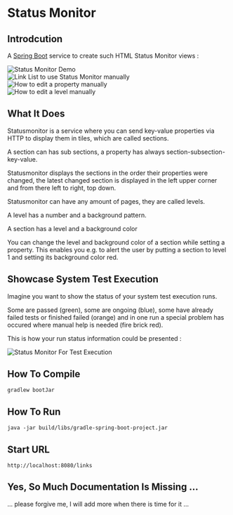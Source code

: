 # Status Monitor

## Introdcution

A [Spring Boot](https://spring.io/projects/spring-boot) service to create such HTML Status Monitor views :

<img src="https://www.dropbox.com/s/isbhvgbwr241wsc/statusmonitorv2.jpeg?raw=1" alt="Status Monitor Demo">
<br/>
<img src="https://www.dropbox.com/s/h8qrjleinlpiizo/linklist.jpeg?raw=1" alt="Link List to use Status Monitor manually">
<br/>
<img src="https://www.dropbox.com/s/ph4s0rd5efv16n7/editproperty.jpeg?raw=1" alt="How to edit a property manually">
<br/>
<img src="https://www.dropbox.com/s/8wfz7kwwp5uy3du/editlevel.jpeg?raw=1" alt="How to edit a level manually">

## What It Does

Statusmonitor is a service where you can send key-value properties via HTTP to display them in tiles, which are called sections.

A section can has sub sections, a property has always section-subsection-key-value.

Statusmonitor displays the sections in the order their properties were changed, the latest changed section is displayed in the left upper corner
and from there left to right, top down.

Statusmonitor can have any amount of pages, they are called levels.

A level has a number and a background pattern.

A section has a level and a background color

You can change the level and background color of a section while setting a property. This enables you e.g. to alert the user by putting a section to level 1 and setting its background color red.

## Showcase System Test Execution

Imagine you want to show the status of your system test execution runs.

Some are passed (green), some are ongoing (blue), some have already failed tests or finished failed (orange) and in one run a special problem has occured where manual help is needed (fire brick red).

This is how your run status information could be presented :

<img src="https://www.dropbox.com/s/h1yxr5vyiqx0yrr/showcase2.jpeg?raw=1" alt="Status Monitor For Test Execution">
<br/>

## How To Compile

`gradlew bootJar`

## How To Run

`java -jar build/libs/gradle-spring-boot-project.jar` 

## Start URL

`http://localhost:8080/links`

## Yes, So Much Documentation Is Missing ...

... please forgive me, I will add more when there is time for it ...
